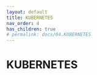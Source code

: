 ```yaml
---
layout: default
title: KUBERNETES
nav_order: 4
has_children: true
# permalink: docs/04.KUBERNETES
---
```

# KUBERNETES
